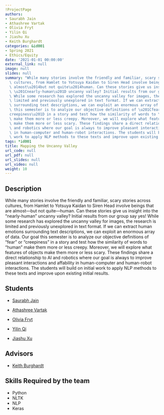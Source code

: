 ```yaml
---
!ProjectPage
authors:
- Saurabh Jain
- Athashree Vartak
- Olivia Fryt
- Yilin Qi
- Jiashu Xu
- Keith Burghardt
categories: &id001
- Spring 2021
- Ethics/Equity
date: '2021-01-01 00:00:00'
external_link: null
image: null
slides: null
summary: "While many stories involve the friendly and familiar, scary stories across\
  \ cultures, from Hamlet to Yotsuya Kaidan to Siren Head involve beings that are\
  \ almost\u2014but not quite\u2014human. Can these stories give us insight into the\
  \ \u201Cnearly-human\u201D uncanny valley? Initial results from our group say yes!\
  \ While some research has explored the uncanny valley for images, the research is\
  \ limited and previously unexplored in text format. If we can extract human emotions\
  \ surrounding text descriptions, we can exploit an enormous array of data. Our goal\
  \ this semester is to analyze our objective definitions of \u201Cfear\u201D or \u201C\
  creepiness\u201D in a story and test how the similarity of words to \u201Chuman\u201D\
  \ make them more or less creepy. Moreover, we will explore what features of objects\
  \ make them more or less scary. These findings share a direct relationship to AI\
  \ and robotics where our goal is always to improve pleasant interactions and affability\
  \ in human-computer and human-robot interactions. The students will build on initial\
  \ work to apply NLP methods to these texts and improve upon existing initial results."
tags: *id001
title: Mapping the Uncanny Valley
url_code: null
url_pdf: null
url_slides: null
url_video: null
weight: 10
---
```

## Description

While many stories involve the friendly and familiar, scary stories across cultures, from Hamlet to Yotsuya Kaidan to Siren Head involve beings that are almost—but not quite—human. Can these stories give us insight into the “nearly-human” uncanny valley? Initial results from our group say yes! While some research has explored the uncanny valley for images, the research is limited and previously unexplored in text format. If we can extract human emotions surrounding text descriptions, we can exploit an enormous array of data. Our goal this semester is to analyze our objective definitions of “fear” or “creepiness” in a story and test how the similarity of words to “human” make them more or less creepy. Moreover, we will explore what features of objects make them more or less scary. These findings share a direct relationship to AI and robotics where our goal is always to improve pleasant interactions and affability in human-computer and human-robot interactions. The students will build on initial work to apply NLP methods to these texts and improve upon existing initial results.





## Students

* [Saurabh Jain](../../../author/saurabh-jain)

* [Athashree Vartak](../../../author/athashree-vartak)

* [Olivia Fryt](../../../author/olivia-fryt)

* [Yilin Qi](../../../author/yilin-qi)

* [Jiashu Xu](../../../author/jiashu-xu)

## Advisors

* [Keith Burghardt](../../../author/keith-burghardt)

## Skills Required by the team


* Python
* NLTK
* NLP
* Keras